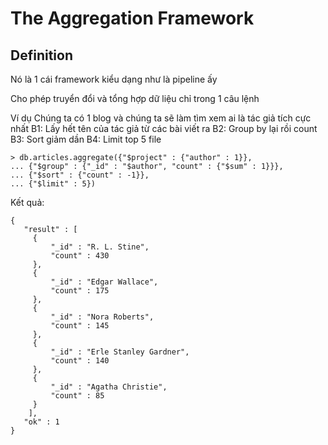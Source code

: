 # The Aggregation Framework
## Definition 
Nó là 1 cái framework kiểu dạng như là pipeline ấy

Cho phép truyển đổi và tổng hợp dữ liệu chỉ trong 1 câu lệnh 

Ví dụ Chúng ta có 1 blog và chúng ta sẽ làm tìm xem ai là tác giả tích cực nhất
B1: Lấy hết tên của tác giả từ các bài viết ra
B2: Group by lại rồi count
B3: Sort giảm dần
B4: Limit top 5 file

```
> db.articles.aggregate({"$project" : {"author" : 1}},
... {"$group" : {"_id" : "$author", "count" : {"$sum" : 1}}},
... {"$sort" : {"count" : -1}},
... {"$limit" : 5})
```

Kết quả:
```
{
   "result" : [
     {
         "_id" : "R. L. Stine",
         "count" : 430
     },
     {
         "_id" : "Edgar Wallace",
         "count" : 175
     },
     {
         "_id" : "Nora Roberts",
         "count" : 145
     },
     {
         "_id" : "Erle Stanley Gardner",
         "count" : 140
     },
     {
         "_id" : "Agatha Christie",
         "count" : 85
     }
    ],
   "ok" : 1
}
```

